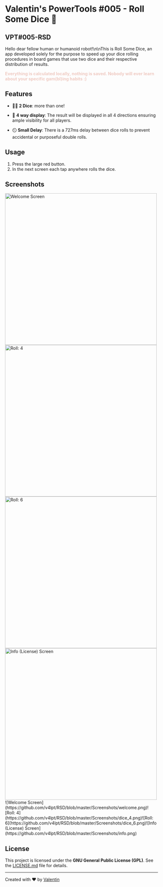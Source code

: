 # Valentin's PowerTools #005 - Roll Some Dice :key: 
## VPT#005-RSD
Hello dear fellow human or humanoid robot!\n\nThis is Roll Some Dice, an app developed solely for the purpose to speed up your dice rolling procedures in board games that use two dice and their respective distribution of results.

<b><font color="#efcac2">Everything is calculated locally, nothing is saved. Nobody will ever learn about your specific gam(bl)ing habits :)</font></b>
  


## Features

- :game_die::game_die: **2 Dice**: more than one! 

- :compass: **4 way display**: The result will be displayed in all 4 directions ensuring ample visibility for all players.

- :timer_clock: **Small Delay**: There is a 727ms delay between dice rolls to prevent accidental or purposeful double rolls. 



## Usage

1. Press the large red button.
2. In the next screen each tap anywhere rolls the dice.

## Screenshots
<img src="https://raw.githubusercontent.com/v4lpt/RSD/master/Screenshots/welcome.png" alt="Welcome Screen" width="500" />
<img src="https://raw.githubusercontent.com/v4lpt/RSD/master/Screenshots/dice_4.png" alt="Roll: 4" width="500" />
<img src="https://raw.githubusercontent.com/v4lpt/RSD/master/Screenshots/dice_6.png" alt="Roll: 6" width="500" />
<img src="https://raw.githubusercontent.com/v4lpt/RSD/master/Screenshots/info.png" alt="Info (License) Screen" width="500" />
![Welcome Screen](https://github.com/v4lpt/RSD/blob/master/Screenshots/welcome.png)![Roll: 4](https://github.com/v4lpt/RSD/blob/master/Screenshots/dice_4.png)![Roll: 6](https://github.com/v4lpt/RSD/blob/master/Screenshots/dice_6.png)![Info (License) Screen](https://github.com/v4lpt/RSD/blob/master/Screenshots/info.png)



## License

This project is licensed under the **GNU General Public License (GPL)**. See the [LICENSE.md](LICENSE.md) file for details.

---

Created with :heart: by [Valentin](https://github.com/v4lpt)
